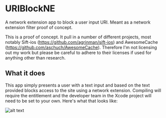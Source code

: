 # URIBlockNE
A network extension app to block a user input URI. Meant as a network extension filter proof of concept.

This is a proof of concept. It pull in a number of different projects, most notably Sift-ios (https://github.com/agrinman/sift-ios) and AwesomeCache (https://github.com/aschuch/AwesomeCache). Therefore I'm not licensing out my work but please be careful to adhere to their licenses if used for anything other than research. 

## What it does
This app simply presents a user with a text input and based on the text provided blocks access to the site using a network extension. Compiling will require the entitlement and the developer team in the Xcode project will need to be set to your own. Here's what that looks like:

![alt text](https://github.com/krypted/URIBlockNE/blob/main/demovid.gif?raw=true)

